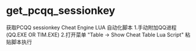 # get_pcqq_sessionkey
获取PCQQ sessionkey Cheat Engine LUA 自动化脚本
1.手动附加QQ进程 (QQ.EXE OR TIM.EXE)
2.打开菜单 "Table -> Show Cheat Table Lua Script" 粘贴脚本执行
